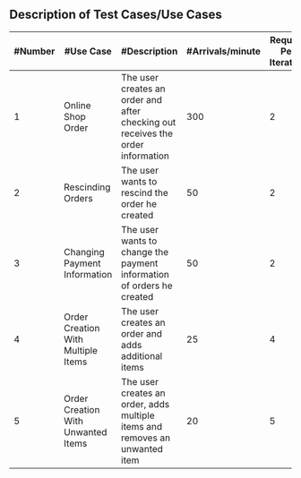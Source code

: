## Description of Test Cases/Use Cases
| #Number | #Use Case | #Description | #Arrivals/minute | Request Per Iteration
| --- | --- | --- | --- | --- |
|1|Online Shop Order|The user creates an order and after checking out receives the order information|300 | 2
|2|Rescinding Orders|The user wants to rescind the order he created| 50| 2
|3|Changing Payment Information|The user wants to change the payment information of orders he created|50 | 2
|4|Order Creation With Multiple Items|The user creates an order and adds additional items| 25| 4
|5|Order Creation With Unwanted Items|The user creates an order, adds multiple items and removes an unwanted item|20 | 5